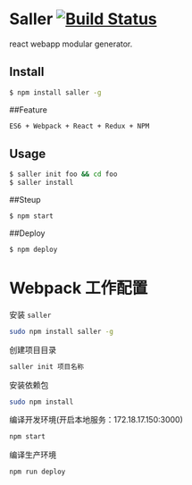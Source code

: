 # Saller  [![Build Status](https://travis-ci.org/Wooleners/saller.svg?branch=master)](https://travis-ci.org/Wooleners/saller)

react webapp modular generator.


## Install

```bash
$ npm install saller -g
```

##Feature

```bash
ES6 + Webpack + React + Redux + NPM
```

## Usage

```bash
$ saller init foo && cd foo
$ saller install
```
##Steup

```bash
$ npm start
```

##Deploy

```bash
$ npm deploy
```

# Webpack 工作配置

安装 `saller`  

```bash  
sudo npm install saller -g
```

创建项目目录  

```bash
saller init 项目名称
```

安装依赖包  

```bash
sudo npm install
```

编译开发环境(开启本地服务：172.18.17.150:3000)  

```bash
npm start  
```

编译生产环境  

```bash
npm run deploy
```
